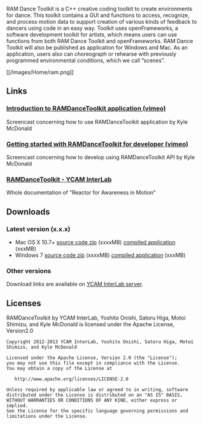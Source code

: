  RAM Dance Toolkit is a C++ creative coding toolkit to create environments for dance. This toolkit contains a GUI and functions to access, recognize, and process motion data to support creation of various kinds of feedback to dancers using code in an easy way. Toolkit uses openFrameworks, a software development toolkit for artists, which means users can use functions from both RAM Dance Toolkit and openFrameworks. RAM Dance Toolkit will also be published as application for Windows and Mac. As an application, users also can choreograph or rehearse with previously programmed environmental conditions, which we call “scenes”.

[[/Images/Home/ram.png]]




## Links

### [Introduction to RAMDanceToolkit application (vimeo)](#) 
Screencast concerning how to use RAMDanceToolkit application by Kyle McDonald

### [Getting started with RAMDanceToolkit for developer (vimeo)](#)  
Screencast concerning how to develop using RAMDanceToolkit API by Kyle McDonald

### [RAMDanceToolkit - YCAM InterLab](#)   
Whole documentation of "Reactor for Awareness in Motion"




## Downloads 

### Latest version (x.x.x)

- Mac OS X 10.7+ [source code zip](#) (xxxxMB) [compiled application](#) (xxxMB)
- Windows 7 [source code zip](#) (xxxxMB) [compiled application](#) (xxxMB)

### Other versions
Download links are available on [YCAM InterLab server](#).





## Licenses
RAMDanceToolkit by YCAM InterLab, Yoshito Onishi, Satoru Higa, Motoi Shimizu, and Kyle McDonald is licensed under the Apache License, Version2.0

    Copyright 2012-2013 YCAM InterLab, Yoshito Onishi, Satoru Higa, Motoi Shimizu, and Kyle McDonald

    Licensed under the Apache License, Version 2.0 (the "License");
    you may not use this file except in compliance with the License.
    You may obtain a copy of the License at

       http://www.apache.org/licenses/LICENSE-2.0

    Unless required by applicable law or agreed to in writing, software
    distributed under the License is distributed on an "AS IS" BASIS,
    WITHOUT WARRANTIES OR CONDITIONS OF ANY KIND, either express or implied.
    See the License for the specific language governing permissions and
    limitations under the License.
    
